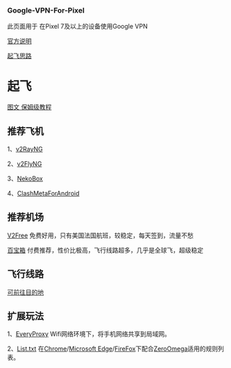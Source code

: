 ### Google-VPN-For-Pixel
此页面用于 在Pixel 7及以上的设备使用Google VPN



[官方说明](https://support.google.com/pixelphone/answer/2819573)

[起飞思路](https://bbs.yummy.best/t/topic/221/5)

# 起飞

[图文 保姆级教程](https://github.com/E-one-LLC/Google-VPN-For-Pixel/blob/main/APN%E4%BB%A3%E7%90%86%E5%90%AF%E5%8A%A8.md)

## 推荐飞机
1、[v2RayNG](https://github.com/2dust/v2rayNG)

2、[v2FlyNG](https://github.com/2dust/v2flyNG)

3、[NekoBox](https://github.com/MatsuriDayo/NekoBoxForAndroid)

4、[ClashMetaForAndroid](https://github.com/MetaCubeX/ClashMetaForAndroid)

## 推荐机场

[V2Free](https://w1.v2free.cc/auth/register?code=PGX7) 免费好用，只有美国法国航班，较稳定，每天签到，流量不愁

[百宝箱](https://dd1.553252.xyz/#/register?code=PABt8A4t)  付费推荐，性价比极高，飞行线路超多，几乎是全球飞，超级稳定


## 飞行线路

[可前往目的地](https://support.google.com/pixelphone/answer/2819573?sjid=140733030294803112-NC#zippy=%2C%E5%8F%AF%E4%BD%BF%E7%94%A8-vpn-%E7%9A%84%E5%9B%BD%E5%AE%B6%E5%9C%B0%E5%8C%BA)

## 扩展玩法
1、[EveryProxy](https://www.everyproxy.co.uk/)  Wifi网络环境下，将手机网络共享到局域网。

2、[List.txt](https://raw.githubusercontent.com/gfwlist/gfwlist/master/gfwlist.txt)  在[Chrome](https://www.google.com/intl/zh-CN/chrome/)/[Microsoft Edge](https://www.microsoft.com/zh-cn/edge/?form=MA13FJ)/[FireFox](https://www.mozilla.org/zh-CN/firefox/)下配合[ZeroOmega](https://chromewebstore.google.com/detail/proxy-switchyomega-3-zero/pfnededegaaopdmhkdmcofjmoldfiped)适用的规则列表。

